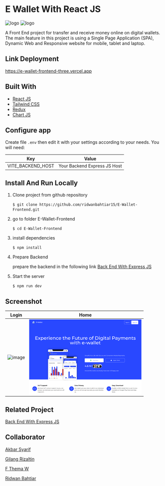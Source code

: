 # E Wallet With React JS

<img src="./src/assets/img/logo.svg" width="200px" alt="logo"></img>
<img src="./src/assets/img/e-wallet.svg" width="200px" alt="logo"></img>

A Front End project for transfer and receive money online on digital wallets. The main feature in this project is using a Single Page Application (SPA), Dynamic Web and Responsive website for mobile, tablet and laptop.

## Link Deployment

https://e-wallet-frontend-three.vercel.app

## Built With

- [React JS](https://go.dev/)
- [Tailwind CSS](https://tailwindcss.com/)
- [Redux](https://redux.js.org/)
- [Chart JS](https://www.chartjs.org/)

## Configure app

Create file `.env` then edit it with your settings
according to your needs. You will need:

| Key               | Value                        |
| ----------------- | ---------------------------- |
| VITE_BACKEND_HOST | Your Backend Express JS Host |

## Install And Run Locally

1.  Clone project from github repository

        $ git clone https://github.com/ridwanbahtiar15/E-Wallet-Frontend.git

2.  go to folder E-Wallet-Frontend

        $ cd E-Wallet-Frontend

3.  install dependencies

        $ npm install

4.  Prepare Backend

    prepare the backend in the following link [Back End With Express JS](https://github.com/ridwanbahtiar15/E-Wallet)

5.  Start the server

        $ npm run dev

## Screenshot

| Login                                                                           | Home                                                                           |
| ------------------------------------------------------------------------------- | ------------------------------------------------------------------------------ |
| <img src="./src/assets/ss_ewallet/login.png" alt="image" style="width:360px;"/> | <img src="./src/assets/ss_ewallet/home.png" alt="image" style="width:360px;"/> |

## Related Project

[Back End With Express JS](https://github.com/ridwanbahtiar15/E-Wallet)

## Collaborator

[Akbar Syarif](https://github.com/akbarsyarif)

[Gilang Rizaltin](https://github.com/GilangRizaltin)

[F Thema W](https://github.com/themawaras)

[Ridwan Bahtiar](https://github.com/ridwanbahtiar15)
